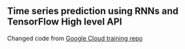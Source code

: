 ## Time series prediction using RNNs and TensorFlow High level API

Changed code from [Google Cloud training repo](https://github.com/GoogleCloudPlatform/training-data-analyst)
